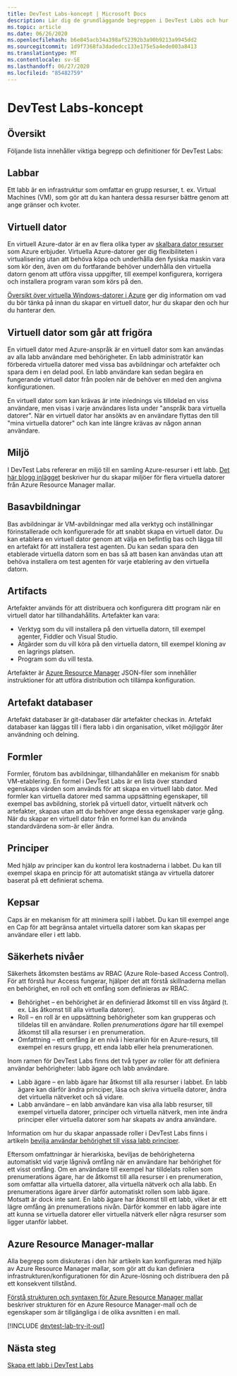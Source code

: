```yaml
---
title: DevTest Labs-koncept | Microsoft Docs
description: Lär dig de grundläggande begreppen i DevTest Labs och hur det kan göra det enkelt att skapa, hantera och övervaka virtuella Azure-datorer
ms.topic: article
ms.date: 06/26/2020
ms.openlocfilehash: b6e845acb34a398af52392b3a90b9213a9945dd2
ms.sourcegitcommit: 1d9f7368fa3dadedcc133e175e5a4ede003a8413
ms.translationtype: MT
ms.contentlocale: sv-SE
ms.lasthandoff: 06/27/2020
ms.locfileid: "85482759"
---
```

# <a name="devtest-labs-concepts"></a>DevTest Labs-koncept
## <a name="overview"></a>Översikt
Följande lista innehåller viktiga begrepp och definitioner för DevTest Labs:

## <a name="labs"></a>Labbar
Ett labb är en infrastruktur som omfattar en grupp resurser, t. ex. Virtual Machines (VM), som gör att du kan hantera dessa resurser bättre genom att ange gränser och kvoter.

## <a name="virtual-machine"></a>Virtuell dator
En virtuell Azure-dator är en av flera olika typer av [skalbara dator resurser](/azure/architecture/guide/technology-choices/compute-decision-tree) som Azure erbjuder. Virtuella Azure-datorer ger dig flexibiliteten i virtualisering utan att behöva köpa och underhålla den fysiska maskin vara som kör den, även om du fortfarande behöver underhålla den virtuella datorn genom att utföra vissa uppgifter, till exempel konfigurera, korrigera och installera program varan som körs på den.

[Översikt över virtuella Windows-datorer i Azure](https://docs.microsoft.com/azure/virtual-machines/virtual-machines-windows-overview) ger dig information om vad du bör tänka på innan du skapar en virtuell dator, hur du skapar den och hur du hanterar den.

## <a name="claimable-vm"></a>Virtuell dator som går att frigöra
En virtuell dator med Azure-anspråk är en virtuell dator som kan användas av alla labb användare med behörigheter. En labb administratör kan förbereda virtuella datorer med vissa bas avbildningar och artefakter och spara dem i en delad pool. En labb användare kan sedan begära en fungerande virtuell dator från poolen när de behöver en med den angivna konfigurationen.

En virtuell dator som kan krävas är inte inlednings vis tilldelad en viss användare, men visas i varje användares lista under "anspråk bara virtuella datorer". När en virtuell dator har ansökts av en användare flyttas den till "mina virtuella datorer" och kan inte längre krävas av någon annan användare.

## <a name="environment"></a>Miljö
I DevTest Labs refererar en miljö till en samling Azure-resurser i ett labb. [Det här blogg inlägget](https://blogs.msdn.microsoft.com/devtestlab/2016/11/16/connect-2016-news-for-azure-devtest-labs-azure-resource-manager-template-based-environments-vm-auto-shutdown-and-more/) beskriver hur du skapar miljöer för flera virtuella datorer från Azure Resource Manager mallar.

## <a name="base-images"></a>Basavbildningar
Bas avbildningar är VM-avbildningar med alla verktyg och inställningar förinstallerade och konfigurerade för att snabbt skapa en virtuell dator. Du kan etablera en virtuell dator genom att välja en befintlig bas och lägga till en artefakt för att installera test agenten. Du kan sedan spara den etablerade virtuella datorn som en bas så att basen kan användas utan att behöva installera om test agenten för varje etablering av den virtuella datorn.

## <a name="artifacts"></a>Artifacts
Artefakter används för att distribuera och konfigurera ditt program när en virtuell dator har tillhandahållits. Artefakter kan vara:

* Verktyg som du vill installera på den virtuella datorn, till exempel agenter, Fiddler och Visual Studio.
* Åtgärder som du vill köra på den virtuella datorn, till exempel kloning av en lagrings platsen.
* Program som du vill testa.

Artefakter är [Azure Resource Manager](../azure-resource-manager/management/overview.md) JSON-filer som innehåller instruktioner för att utföra distribution och tillämpa konfiguration.

## <a name="artifact-repositories"></a>Artefakt databaser
Artefakt databaser är git-databaser där artefakter checkas in. Artefakt databaser kan läggas till i flera labb i din organisation, vilket möjliggör åter användning och delning.

## <a name="formulas"></a>Formler
Formler, förutom bas avbildningar, tillhandahåller en mekanism för snabb VM-etablering. En formel i DevTest Labs är en lista över standard egenskaps värden som används för att skapa en virtuell labb dator.
Med formler kan virtuella datorer med samma uppsättning egenskaper, till exempel bas avbildning, storlek på virtuell dator, virtuellt nätverk och artefakter, skapas utan att du behöver ange dessa egenskaper varje gång. När du skapar en virtuell dator från en formel kan du använda standardvärdena som-är eller ändra.

## <a name="policies"></a>Principer
Med hjälp av principer kan du kontrol lera kostnaderna i labbet. Du kan till exempel skapa en princip för att automatiskt stänga av virtuella datorer baserat på ett definierat schema.

## <a name="caps"></a>Kepsar
Caps är en mekanism för att minimera spill i labbet. Du kan till exempel ange en Cap för att begränsa antalet virtuella datorer som kan skapas per användare eller i ett labb.

## <a name="security-levels"></a>Säkerhets nivåer
Säkerhets åtkomsten bestäms av RBAC (Azure Role-based Access Control). För att förstå hur Access fungerar, hjälper det att förstå skillnaderna mellan en behörighet, en roll och ett omfång som definieras av RBAC.

* Behörighet – en behörighet är en definierad åtkomst till en viss åtgärd (t. ex. Läs åtkomst till alla virtuella datorer).
* Roll – en roll är en uppsättning behörigheter som kan grupperas och tilldelas till en användare. Rollen *prenumerations ägare* har till exempel åtkomst till alla resurser i en prenumeration.
* Omfattning – ett omfång är en nivå i hierarkin för en Azure-resurs, till exempel en resurs grupp, ett enda labb eller hela prenumerationen.

Inom ramen för DevTest Labs finns det två typer av roller för att definiera användar behörigheter: labb ägare och labb användare.

* Labb ägare – en labb ägare har åtkomst till alla resurser i labbet. En labb ägare kan därför ändra principer, läsa och skriva virtuella datorer, ändra det virtuella nätverket och så vidare.
* Labb användare – en labb användare kan visa alla labb resurser, till exempel virtuella datorer, principer och virtuella nätverk, men inte ändra principer eller virtuella datorer som har skapats av andra användare.

Information om hur du skapar anpassade roller i DevTest Labs finns i artikeln [bevilja användar behörighet till vissa labb principer](devtest-lab-grant-user-permissions-to-specific-lab-policies.md).

Eftersom omfattningar är hierarkiska, beviljas de behörigheterna automatiskt vid varje lågnivå omfång när en användare har behörighet för ett visst omfång. Om en användare till exempel har tilldelats rollen som prenumerations ägare, har de åtkomst till alla resurser i en prenumeration, som omfattar alla virtuella datorer, alla virtuella nätverk och alla labb. En prenumerations ägare ärver därför automatiskt rollen som labb ägare. Motsatt är dock inte sant. En labb ägare har åtkomst till ett labb, vilket är ett lägre omfång än prenumerations nivån. Därför kommer en labb ägare inte att kunna se virtuella datorer eller virtuella nätverk eller några resurser som ligger utanför labbet.

## <a name="azure-resource-manager-templates"></a>Azure Resource Manager-mallar
Alla begrepp som diskuteras i den här artikeln kan konfigureras med hjälp av Azure Resource Manager mallar, som gör att du kan definiera infrastrukturen/konfigurationen för din Azure-lösning och distribuera den på ett konsekvent tillstånd.

[Förstå strukturen och syntaxen för Azure Resource Manager mallar](https://docs.microsoft.com/azure/azure-resource-manager/resource-group-authoring-templates#template-format) beskriver strukturen för en Azure Resource Manager-mall och de egenskaper som är tillgängliga i de olika avsnitten i en mall.

[!INCLUDE [devtest-lab-try-it-out](../../includes/devtest-lab-try-it-out.md)]

## <a name="next-steps"></a>Nästa steg
[Skapa ett labb i DevTest Labs](devtest-lab-create-lab.md)
